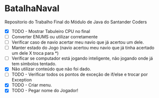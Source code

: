 # BatalhaNaval
Repositorio do Trabalho Final do Módulo de Java do Santander Coders

- [X] TODO - Mostrar Tabuleiro CPU no final
- [ ] Converter ENUMS ou utilizar corretamente
- [ ] Verificar caso de navio acertar meu navio que já acertou um dele.
- [ ] Manter estado do Jogo (navio acertou meu navio que já tinha acertado um dele X troca para *)
- [ ] Verificar se computador está jogando inteligente, não jogando onde já tem símbolos tentado.
- [x] Não utilizar conteúdo que não foi dado.
- [ ] TODO - Verificar todos os pontos de exceção de if/else e trocar por Exception
- [x] TODO - Criar menu.
- [x] TODO - Pegar nome do Jogador!
